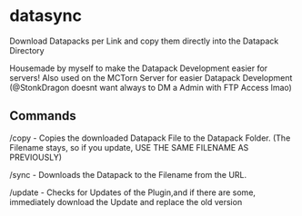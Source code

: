 # datasync
Download Datapacks per Link and copy them directly into the Datapack Directory

Housemade by myself to make the Datapack Development easier for servers!
Also used on the MCTorn Server for easier Datapack Development (@StonkDragon doesnt want always to DM a Admin with FTP Access lmao)


## Commands

/copy - Copies the downloaded Datapack File to the Datapack Folder. (The Filename stays, so if you update, USE THE SAME FILENAME AS PREVIOUSLY)

/sync <Filename> <URL> - Downloads the Datapack to the Filename from the URL.

/update - Checks for Updates of the Plugin,and if there are some, immediately download the Update and replace the old version
